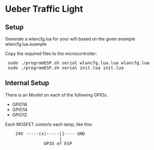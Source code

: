 # Ueber Traffic Light
## Setup
Generate a wlancfg.lua for your wifi based on the given example wlancfg.lua.example

Copy the required files to the microcontroller:
<pre>
 sudo ./programESP.sh serial wlancfg.lua.lua wlancfg.lua
 sudo ./programESP.sh serial init.lua init.lua
</pre>

## Internal Setup
There is an Mosfet on each of the following GPIOs.
* GPIO16
* GPIO14
* GPIO12

Each MOSFET contorls each lamp, like this:
<pre>
    24V -----(x)-----[]---- GND
                     |
               GPIO of ESP
</pre>
